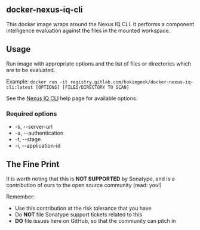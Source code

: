 <!--

    Sonatype Nexus (TM) Open Source Version
    Copyright (c) 2018-present Sonatype, Inc.
    All rights reserved. Includes the third-party code listed at http://links.sonatype.com/products/nexus/oss/attributions.

    This program and the accompanying materials are made available under the terms of the Eclipse Public License Version 1.0,
    which accompanies this distribution and is available at http://www.eclipse.org/legal/epl-v10.html.

    Sonatype Nexus (TM) Professional Version is available from Sonatype, Inc. "Sonatype" and "Sonatype Nexus" are trademarks
    of Sonatype, Inc. Apache Maven is a trademark of the Apache Software Foundation. M2eclipse is a trademark of the
    Eclipse Foundation. All other trademarks are the property of their respective owners.

-->
## docker-nexus-iq-cli

This docker image wraps around the Nexus IQ CLI. It performs a component intelligence evaluation against the files in the mounted workspace.

## Usage
Run image with appropriate options and the list of files or directories which are to be evaluated.

Example: ```docker run -it registry.gitlab.com/hokiegeek/docker-nexus-iq-cli:latest [OPTIONS] [FILES/DIRECTORY TO SCAN]```

See the [Nexus IQ CLI](https://help.sonatype.com/display/NXI/Nexus+IQ+CLI) help page for available options.

### Required options
* -s, --server-url
* -a, --authentication
* -t, --stage
* -i, --application-id

## The Fine Print
It is worth noting that this is **NOT SUPPORTED** by Sonatype, and is a contribution of ours to the open source community (read: you!)

Remember:

* Use this contribution at the risk tolerance that you have
* Do **NOT** file Sonatype support tickets related to this
* **DO** file issues here on GitHub, so that the community can pitch in
